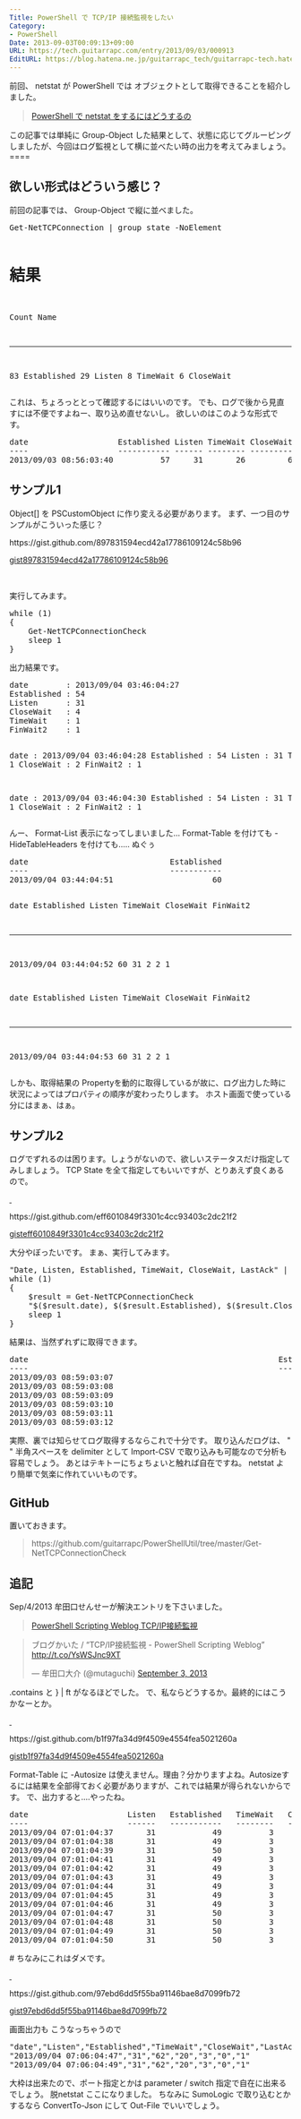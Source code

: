 ```yaml
---
Title: PowerShell で TCP/IP 接続監視をしたい
Category:
- PowerShell
Date: 2013-09-03T00:09:13+09:00
URL: https://tech.guitarrapc.com/entry/2013/09/03/000913
EditURL: https://blog.hatena.ne.jp/guitarrapc_tech/guitarrapc-tech.hatenablog.com/atom/entry/11696248318757675978
---
```


<p>前回、 netstat が PowerShell では オブジェクトとして取得できることを紹介しました。</p>
<blockquote><a href="http://guitarrapc.wordpress.com/2013/08/11/powershell-%e3%81%a7-netstat-%e3%82%92%e3%81%99%e3%82%8b%e3%81%ab%e3%81%af%e3%81%a9%e3%81%86%e3%81%99%e3%82%8b%e3%81%ae/" target="_blank">PowerShell で netstat をするにはどうするの</a></blockquote>
<p>この記事では単純に Group-Object した結果として、状態に応じてグルーピングしましたが、今回はログ監視として横に並べたい時の出力を考えてみましょう。 ====</p>
<h2>欲しい形式はどういう感じ？</h2>
<p>前回の記事では、 Group-Object で縦に並べました。</p>
<pre class="brush: powershell">Get-NetTCPConnection | group state -NoElement

# 結果
Count Name
----- ----
   83 Established
   29 Listen
    8 TimeWait
    6 CloseWait
</pre>
<p>これは、ちょろっととって確認するにはいいのです。 でも、ログで後から見直すには不便ですよねー、取り込め直せないし。 欲しいのはこのような形式です。</p>
<pre class="brush: powershell">date                   Established Listen TimeWait CloseWait
----                   ----------- ------ -------- ---------
2013/09/03 08:56:03:40          57     31       26         6
</pre>
<h2>サンプル1</h2>
<p>Object[] を PSCustomObject に作り変える必要があります。 まず、一つ目のサンプルがこういった感じ？</p>
<p>
<script src="https://gist.github.com/guitarrapc/897831594ecd42a17786109124c58b96.js">// <![CDATA[

// ]]></script>
<cite class="hatena-citation"></cite></p>
<p>https://gist.github.com/897831594ecd42a17786109124c58b96
<p><a href="https://gist.github.com/897831594ecd42a17786109124c58b96">gist897831594ecd42a17786109124c58b96</a></p>
<p><cite class="hatena-citation"> </cite></p>
<p>実行してみます。</p>
<pre class="brush: powershell">while (1)
{
    Get-NetTCPConnectionCheck
    sleep 1
}
</pre>
<p>出力結果です。</p>
<pre class="brush: powershell">date        : 2013/09/04 03:46:04:27
Established : 54
Listen      : 31
CloseWait   : 4
TimeWait    : 1
FinWait2    : 1

date        : 2013/09/04 03:46:04:28
Established : 54
Listen      : 31
TimeWait    : 1
CloseWait   : 2
FinWait2    : 1

date        : 2013/09/04 03:46:04:30
Established : 54
Listen      : 31
TimeWait    : 1
CloseWait   : 2
FinWait2    : 1
</pre>
<p>んー、 Format-List 表示になってしまいました... Format-Table を付けても -HideTableHeaders を付けても..... ぬぐぅ</p>
<pre class="brush: powershell">date                              Established                 Listen               TimeWait              CloseWait              FinWait2
----                              -----------                 ------               --------              ---------              --------
2013/09/04 03:44:04:51                     60                     31                      5                      2                     1



date                              Established                 Listen               TimeWait              CloseWait              FinWait2
----                              -----------                 ------               --------              ---------              --------
2013/09/04 03:44:04:52                     60                     31                      2                      2                     1



date                              Established                 Listen               TimeWait              CloseWait              FinWait2
----                              -----------                 ------               --------              ---------              --------
2013/09/04 03:44:04:53                     60                     31                      2                      2                     1
</pre>
<p>しかも、取得結果の Propertyを動的に取得しているが故に、ログ出力した時に状況によってはプロパティの順序が変わったりします。 ホスト画面で使っている分にはまぁ、はぁ。</p>
<h2>サンプル2</h2>
<p>ログでずれるのは困ります。しょうがないので、欲しいステータスだけ指定してみしましょう。 TCP State を全て指定してもいいですが、とりあえず良くあるので。</p>
<p>
<script src="https://gist.github.com/guitarrapc/eff6010849f3301c4cc93403c2dc21f2.js">// <![CDATA[

// ]]></script>
<cite class="hatena-citation"><a href="https://gist.github.com/guitarrapc/eff6010849f3301c4cc93403c2dc21f2"> </a></cite></p>
<p>https://gist.github.com/eff6010849f3301c4cc93403c2dc21f2
<p><a href="https://gist.github.com/eff6010849f3301c4cc93403c2dc21f2">gisteff6010849f3301c4cc93403c2dc21f2</a></p>
<p>大分やぼったいです。 まぁ、実行してみます。</p>
<pre class="brush: powershell">"Date, Listen, Established, TimeWait, CloseWait, LastAck" | Out-File -Encoding utf8 -FilePath c:\logs\tcpconnection.log
while (1)
{
    $result = Get-NetTCPConnectionCheck
    "$($result.date), $($result.Established), $($result.CloseWait), $($result.Listen)" | Out-File -Encoding utf8 -FilePath c:\logs\tcpconnection.log -Append
    sleep 1
}
</pre>
<p>結果は、当然ずれずに取得できます。</p>
<pre class="brush: powershell">date                                                     Established                            Listen                         CloseWait
----                                                     -----------                            ------                         ---------
2013/09/03 08:59:03:07                                            44                                31                                42
2013/09/03 08:59:03:08                                            44                                31                                42
2013/09/03 08:59:03:09                                            44                                31                                42
2013/09/03 08:59:03:10                                            44                                31                                42
2013/09/03 08:59:03:11                                            44                                31                                42
2013/09/03 08:59:03:12                                            44                                31                                42
</pre>
<p>実際、裏では知らせてログ取得するならこれで十分です。 取り込んだログは、 " " 半角スペースを delimiter として Import-CSV で取り込みも可能なので分析も容易でしょう。 あとはテキトーにちょちょいと触れば自在ですね。 netstat より簡単で気楽に作れていいものです。</p>
<h2>GitHub</h2>
<p>置いておきます。</p>
<blockquote>https://github.com/guitarrapc/PowerShellUtil/tree/master/Get-NetTCPConnectionCheck</blockquote>
<h2>追記</h2>
<p>Sep/4/2013 牟田口せんせーが解決エントリを下さいました。</p>
<blockquote><a href="http://winscript.jp/powershell/268">PowerShell Scripting Weblog TCP/IP接続監視</a></blockquote>
<blockquote class="twitter-tweet">
<p>ブログかいた / “TCP/IP接続監視 - PowerShell Scripting Weblog” <a href="http://t.co/YsWSJnc9XT">http://t.co/YsWSJnc9XT</a></p>
— 牟田口大介 (@mutaguchi) <a href="https://twitter.com/mutaguchi/statuses/375005389454340096">September 3, 2013</a></blockquote>
<p>.contains と } | ft がなるほどでした。 で、私ならどうするか。最終的にはこうかなーとか。</p>
<p>
<script src="https://gist.github.com/guitarrapc/b1f97fa34d9f4509e4554fea5021260a.js">// <![CDATA[

// ]]></script>
<cite class="hatena-citation"><a href="https://gist.github.com/guitarrapc/b1f97fa34d9f4509e4554fea5021260a"> </a></cite></p>
<p>https://gist.github.com/b1f97fa34d9f4509e4554fea5021260a
<p><a href="https://gist.github.com/b1f97fa34d9f4509e4554fea5021260a">gistb1f97fa34d9f4509e4554fea5021260a</a></p>
<p>Format-Table に -Autosize は使えません。理由？分かりますよね。Autosizeするには結果を全部得ておく必要がありますが、これでは結果が得られないからです。 で、出力すると....やったね。</p>
<pre class="brush: powershell">date                     Listen   Established   TimeWait   CloseWait    LastAck   FinWait2
----                     ------   -----------   --------   ---------    -------   --------
2013/09/04 07:01:04:37       31            49          3           4          0          1
2013/09/04 07:01:04:38       31            49          3           4          0          1
2013/09/04 07:01:04:39       31            50          3           4          0          1
2013/09/04 07:01:04:41       31            49          3           4          0          1
2013/09/04 07:01:04:42       31            49          3           4          0          1
2013/09/04 07:01:04:43       31            49          3           4          0          1
2013/09/04 07:01:04:44       31            49          3           4          0          1
2013/09/04 07:01:04:45       31            49          3           4          0          1
2013/09/04 07:01:04:46       31            49          3           4          0          1
2013/09/04 07:01:04:47       31            50          3           3          0          1
2013/09/04 07:01:04:48       31            50          3           3          0          1
2013/09/04 07:01:04:49       31            50          3           3          0          1
2013/09/04 07:01:04:50       31            50          3           3          0          1
</pre>
<p># ちなみにこれはダメです。</p>
<p>
<script src="https://gist.github.com/guitarrapc/97ebd6dd5f55ba91146bae8d7099fb72.js">// <![CDATA[

// ]]></script>
<cite class="hatena-citation"><a href="https://gist.github.com/guitarrapc/97ebd6dd5f55ba91146bae8d7099fb72"> </a></cite></p>
<p>https://gist.github.com/97ebd6dd5f55ba91146bae8d7099fb72
<p><a href="https://gist.github.com/97ebd6dd5f55ba91146bae8d7099fb72">gist97ebd6dd5f55ba91146bae8d7099fb72</a></p>
<p>画面出力も こうなっちゃうので</p>
<pre class="brush: powershell">"date","Listen","Established","TimeWait","CloseWait","LastAck","FinWait2"
"2013/09/04 07:06:04:47","31","62","20","3","0","1"
"2013/09/04 07:06:04:49","31","62","20","3","0","1"
</pre>
<p>大枠は出来たので、ポート指定とかは parameter / switch 指定で自在に出来るでしょう。 脱netstat ここになりました。 ちなみに SumoLogic で取り込むとかするなら ConvertTo-Json にして Out-File でいいでしょう。</p>
